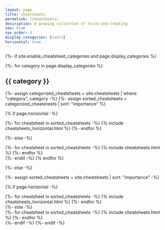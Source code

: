 ```yaml
---
layout: page
title: cheatsheets
permalink: /cheatsheets/
description: A growing collection of trick-and-treating
nav: true
nav_order: 3
display_categories: [tools]
horizontal: true
---
```


<!-- pages/cheatsheets.md -->
<div class="projects">
{%- if site.enable_cheatsheet_categories and page.display_categories %}
  
  <!-- Display categorized projects -->
  {%- for category in page.display_categories %}
  <h2 class="category">{{ category }}</h2>
  {%- assign categorized_cheatsheets = site.cheatsheets | where: "category", category -%}
  {%- assign sorted_cheatsheets = categorized_cheatsheets | sort: "importance" %}
  <!-- Generate cards for each project -->
  
  {% if page.horizontal -%}
  <div class="container">
    <div class="row row-cols-2">
    {%- for cheatsheet in sorted_cheatsheets -%}
      {% include cheatsheets_horizontal.html %}
    {%- endfor %}
    </div>
  </div>
  
  {%- else -%}
  <div class="grid">
    {%- for cheatsheet in sorted_cheatsheets -%}
      {% include cheatsheets.html %}
    {%- endfor %}
  </div>
  {%- endif -%}
  {% endfor %}

{%- else -%}
<!-- Display cheatsheets without categories -->
  {%- assign sorted_cheatsheets = site.cheatsheets | sort: "importance" -%}
  <!-- Generate cards for each cheatsheet -->
  {% if page.horizontal -%}
  <div class="container">
    <div class="row row-cols-2">
    {%- for cheatsheet in sorted_cheatsheets -%}
      {% include cheatsheets_horizontal.html %}
    {%- endfor %}
    </div>
  </div>
  {%- else -%}
  <div class="grid">
    {%- for cheatsheet in sorted_cheatsheets -%}
      {% include cheatsheets.html %}
    {%- endfor %}
  </div>
  {%- endif -%}
{%- endif -%}
</div>
